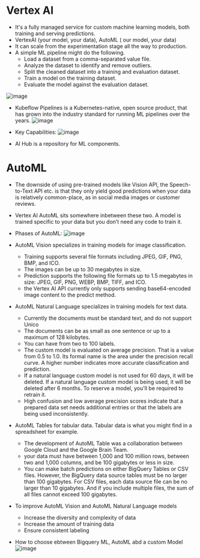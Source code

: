 # Vertex AI

- It's a fully managed service for custom machine learning models, both training and serving predictions.
- VertexAI (your model, your data), AutoML ( our model, your data)
- It can scale from the experimentation stage all the way to production.
- A simple ML pipeline might do the following.
  - Load a dataset from a comma-separated value file.
  - Analyze the dataset to identify and remove outliers.
  - Split the cleaned dataset into a training and evaluation dataset.
  - Train a model on the training dataset.
  - Evaluate the model against the evaluation dataset.

 
 ![image](https://github.com/user-attachments/assets/30e743a5-b048-4608-a6b5-4424fd8d28ba)

- Kubeflow Pipelines is a Kubernetes-native, open source product, that has grown into the industry standard for running ML pipelines over the years.
  ![image](https://github.com/user-attachments/assets/4e907192-24eb-4e36-87d8-c122eea19f5a)
- Key Capabilities:
![image](https://github.com/user-attachments/assets/3d9e14b2-22a6-46e4-b2e2-303050fd3bdf)

- AI Hub is a repository for ML components.

# AutoML
- The downside of using pre-trained models like Vision API, the Speech-to-Text API etc. is that they only yield good predictions when your data is relatively common-place, as in social media images or customer reviews. 
- Vertex AI AutoML sits somewhere inbetween these two. A model is trained specific to your data but you don’t need any code to train it.
- Phases of AutoML:
![image](https://github.com/user-attachments/assets/1d2535a7-bf57-423c-9445-245ba2adba17)

- AutoML Vision specializes in training models for image classification.
  - Training supports several file formats including JPEG, GIF, PNG, BMP, and ICO.
  - The images can be up to 30 megabytes in size.
  - Prediction supports the following file formats up to 1.5 megabytes in size: JPEG, GIF, PNG, WEBP, BMP, TIFF, and ICO.
  - the Vertex AI API currently only supports sending base64-encoded image content to the predict method.
    
- AutoML Natural Language specializes in training models for text data.
  - Currently the documents must be standard text, and do not support Unico
  - The documents can be as small as one sentence or up to a maximum of 128 kilobytes.
  - You can have from two to 100 labels.
  - The custom model is evaluated on average precision. That is a value from 0.5 to 1.0. Its formal name is the area under the precision recall curve. A higher number indicates more accurate classification and prediction.
  - If a natural language custom model is not used for 60 days, it will be deleted. If a natural language custom model is being used, it will be deleted after 6 months. To reserve a model, you'll be required to retrain it.
  - High confusion and low average precision scores indicate that a prepared data set needs additional entries or that the labels are being used inconsistently.
 
- AutoML Tables for tabular data. Tabular data is what you might find in a spreadsheet for example.
  - The development of AutoML Table was a collaboration between Google Cloud and the Google Brain Team.
  - your data must have between 1,000 and 100 million rows, between two and 1,000 columns, and be 100 gigabytes or less in size.
  - You can make batch predictions on either BigQuery Tables or CSV files. However, the BigQuery data source tables must be no larger than 100 gigabytes. For CSV files, each data source file can be no larger than 10 gigabytes. And if you include multiple files, the sum of all files cannot exceed 100 gigabytes.

- To improve AutoML Vision and AutoML Natural Language models
  - Increase the diversity and complexity of data
  - Increase the amount of training data
  - Ensure consistent labeling
  
- How to choose ebtween Bigquery ML, AutoML abd a custom Model
![image](https://github.com/user-attachments/assets/f549910a-601c-4480-9cdb-280a9be174e9)
